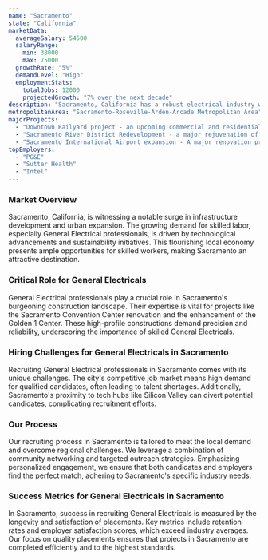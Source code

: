 ```yaml
---
name: "Sacramento"
state: "California"
marketData:
  averageSalary: 54500
  salaryRange:
    min: 38000
    max: 75000
  growthRate: "5%"
  demandLevel: "High"
  employmentStats:
    totalJobs: 12000
    projectedGrowth: "7% over the next decade"
description: "Sacramento, California has a robust electrical industry with a steady growth rate. The area hosts a notable number of tech companies that contribute to the demand for electrical engineers."
metropolitanArea: "Sacramento-Roseville-Arden-Arcade Metropolitan Area"
majorProjects:
  - "Downtown Railyard project - an upcoming commercial and residential project scheduled for 2023"
  - "Sacramento River District Redevelopment - a major rejuvenation of the historic river district"
  - "Sacramento International Airport expansion - A major renovation project which will require a great deal of electrical work"
topEmployers:
  - "PG&E"
  - "Sutter Health"
  - "Intel"
---
```


### Market Overview
Sacramento, California, is witnessing a notable surge in infrastructure development and urban expansion. The growing demand for skilled labor, especially General Electrical professionals, is driven by technological advancements and sustainability initiatives. This flourishing local economy presents ample opportunities for skilled workers, making Sacramento an attractive destination.

### Critical Role for General Electricals
General Electrical professionals play a crucial role in Sacramento's burgeoning construction landscape. Their expertise is vital for projects like the Sacramento Convention Center renovation and the enhancement of the Golden 1 Center. These high-profile constructions demand precision and reliability, underscoring the importance of skilled General Electricals.

### Hiring Challenges for General Electricals in Sacramento
Recruiting General Electrical professionals in Sacramento comes with its unique challenges. The city's competitive job market means high demand for qualified candidates, often leading to talent shortages. Additionally, Sacramento's proximity to tech hubs like Silicon Valley can divert potential candidates, complicating recruitment efforts.

### Our Process
Our recruiting process in Sacramento is tailored to meet the local demand and overcome regional challenges. We leverage a combination of community networking and targeted outreach strategies. Emphasizing personalized engagement, we ensure that both candidates and employers find the perfect match, adhering to Sacramento's specific industry needs.

### Success Metrics for General Electricals in Sacramento
In Sacramento, success in recruiting General Electricals is measured by the longevity and satisfaction of placements. Key metrics include retention rates and employer satisfaction scores, which exceed industry averages. Our focus on quality placements ensures that projects in Sacramento are completed efficiently and to the highest standards.